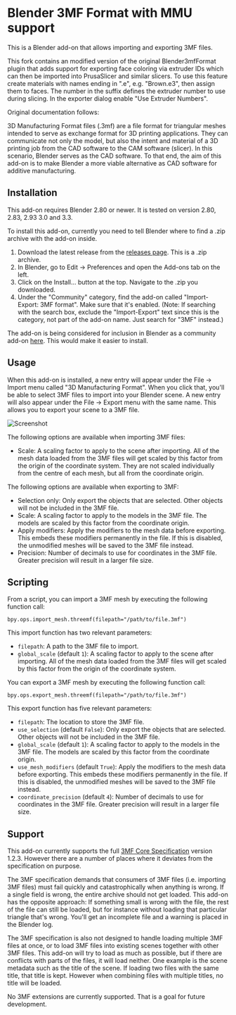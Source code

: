 Blender 3MF Format with MMU support
====
This is a Blender add-on that allows importing and exporting 3MF files.

This fork contains an modified version of the original Blender3mfFormat plugin that adds support for exporting face coloring via extruder IDs which can then be imported into PrusaSlicer and similar slicers. To use this feature create materials with names ending in ".e<num>", e.g. "Brown.e3", then assign them to faces. The number in the suffix defines the extruder number to use during slicing. In the exporter dialog enable "Use Extruder Numbers".


Original documentation follows:


3D Manufacturing Format files (.3mf) are a file format for triangular meshes intended to serve as exchange format for 3D printing applications. They can communicate not only the model, but also the intent and material of a 3D printing job from the CAD software to the CAM software (slicer). In this scenario, Blender serves as the CAD software. To that end, the aim of this add-on is to make Blender a more viable alternative as CAD software for additive manufacturing.

Installation
----
This add-on requires Blender 2.80 or newer. It is tested on version 2.80, 2.83, 2.93 3.0 and 3.3.

To install this add-on, currently you need to tell Blender where to find a .zip archive with the add-on inside.
1. Download the latest release from the [releases page](https://github.com/Ghostkeeper/Blender3mfFormat/releases/latest). This is a .zip archive.
2. In Blender, go to Edit -> Preferences and open the Add-ons tab on the left.
3. Click on the Install... button at the top. Navigate to the .zip you downloaded.
4. Under the "Community" category, find the add-on called "Import-Export: 3MF format". Make sure that it's enabled. (Note: If searching with the search box, exclude the "Import-Export" text since this is the category, not part of the add-on name. Just search for "3MF" instead.)

The add-on is being considered for inclusion in Blender as a community add-on [here](https://developer.blender.org/T84154). This would make it easier to install.

Usage
----
When this add-on is installed, a new entry will appear under the File -> Import menu called "3D Manufacturing Format". When you click that, you'll be able to select 3MF files to import into your Blender scene. A new entry will also appear under the File -> Export menu with the same name. This allows you to export your scene to a 3MF file.

![Screenshot](screenshot.png)

The following options are available when importing 3MF files:
* Scale: A scaling factor to apply to the scene after importing. All of the mesh data loaded from the 3MF files will get scaled by this factor from the origin of the coordinate system. They are not scaled individually from the centre of each mesh, but all from the coordinate origin.

The following options are available when exporting to 3MF:
* Selection only: Only export the objects that are selected. Other objects will not be included in the 3MF file.
* Scale: A scaling factor to apply to the models in the 3MF file. The models are scaled by this factor from the coordinate origin.
* Apply modifiers: Apply the modifiers to the mesh data before exporting. This embeds these modifiers permanently in the file. If this is disabled, the unmodified meshes will be saved to the 3MF file instead.
* Precision: Number of decimals to use for coordinates in the 3MF file. Greater precision will result in a larger file size.

Scripting
----
From a script, you can import a 3MF mesh by executing the following function call:

```
bpy.ops.import_mesh.threemf(filepath="/path/to/file.3mf")
```

This import function has two relevant parameters:
* `filepath`: A path to the 3MF file to import.
* `global_scale` (default `1`): A scaling factor to apply to the scene after importing. All of the mesh data loaded from the 3MF files will get scaled by this factor from the origin of the coordinate system.

You can export a 3MF mesh by executing the following function call:

```
bpy.ops.export_mesh.threemf(filepath="/path/to/file.3mf")
```

This export function has five relevant parameters:
* `filepath`: The location to store the 3MF file.
* `use_selection` (default `False`): Only export the objects that are selected. Other objects will not be included in the 3MF file.
* `global_scale` (default `1`): A scaling factor to apply to the models in the 3MF file. The models are scaled by this factor from the coordinate origin.
* `use_mesh_modifiers` (default `True`): Apply the modifiers to the mesh data before exporting. This embeds these modifiers permanently in the file. If this is disabled, the unmodified meshes will be saved to the 3MF file instead.
* `coordinate_precision` (default `4`): Number of decimals to use for coordinates in the 3MF file. Greater precision will result in a larger file size.

Support
----
This add-on currently supports the full [3MF Core Specification](https://github.com/3MFConsortium/spec_core/blob/1.2.3/3MF%20Core%20Specification.md) version 1.2.3. However there are a number of places where it deviates from the specification on purpose.

The 3MF specification demands that consumers of 3MF files (i.e. importing 3MF files) must fail quickly and catastrophically when anything is wrong. If a single field is wrong, the entire archive should not get loaded. This add-on has the opposite approach: If something small is wrong with the file, the rest of the file can still be loaded, but for instance without loading that particular triangle that's wrong. You'll get an incomplete file and a warning is placed in the Blender log.

The 3MF specification is also not designed to handle loading multiple 3MF files at once, or to load 3MF files into existing scenes together with other 3MF files. This add-on will try to load as much as possible, but if there are conflicts with parts of the files, it will load neither. One example is the scene metadata such as the title of the scene. If loading two files with the same title, that title is kept. However when combining files with multiple titles, no title will be loaded.

No 3MF extensions are currently supported. That is a goal for future development.
